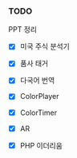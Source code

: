 ### TODO
PPT 정리
- [x] 미국 주식 분석기
- [x] 품사 태거
- [x] 다국어 번역
- [x] ColorPlayer
- [x] ColorTimer
- [x] AR
- [x] PHP 이더리움

